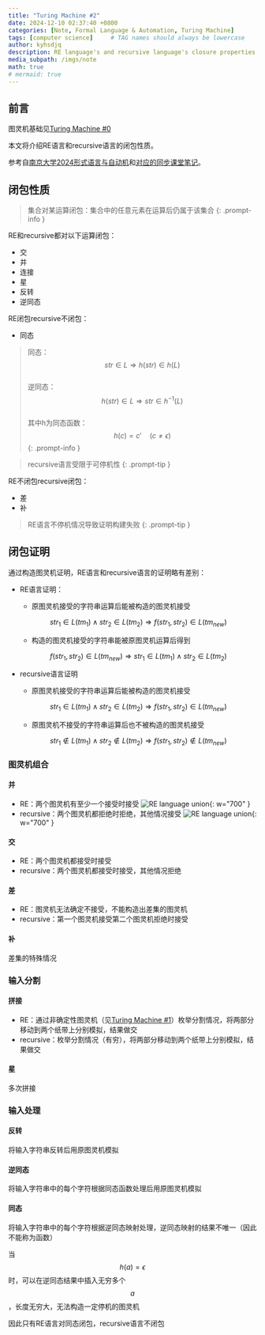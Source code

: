 ```yaml
---
title: "Turing Machine #2"
date: 2024-12-10 02:37:40 +0800
categories: [Note, Formal Language & Automation, Turing Machine]
tags: [computer science]     # TAG names should always be lowercase
author: kyhsdjq
description: RE language's and recursive language's closure properties.
media_subpath: /imgs/note
math: true
# mermaid: true
---
```


## 前言

图灵机基础见[Turing Machine #0](../TuringMachine)

本文将介绍RE语言和recursive语言的闭包性质。

参考自[南京大学2024形式语言与自动机](https://fla24course.github.io/)和[对应的同步课堂笔记](https://fla.cuijiacai.com/07-tm/)。

## 闭包性质

> 集合对某运算闭包：集合中的任意元素在运算后仍属于该集合
{: .prompt-info }

RE和recursive都对以下运算闭包：
- 交
- 并
- 连接
- 星
- 反转
- 逆同态

RE闭包recursive不闭包：
- 同态

> 同态：$$str\in L \Rightarrow h(str)\in h(L)$$  
> 逆同态：$$h(str)\in L \Rightarrow str\in h^{-1}(L)$$  
> 其中h为同态函数：$$h(c)=c'\quad(c\neq\epsilon)$$
{: .prompt-info }

> recursive语言受限于可停机性
{: .prompt-tip }

RE不闭包recursive闭包：
- 差
- 补

> RE语言不停机情况导致证明构建失败
{: .prompt-tip }

## 闭包证明

通过构造图灵机证明，RE语言和recursive语言的证明略有差别：
- RE语言证明：
    - 原图灵机接受的字符串运算后能被构造的图灵机接受 

    $$str_1\in L(tm_1)\land str_2\in L(tm_2)\Rightarrow f(str_1,str_2)\in L(tm_{new})$$

    - 构造的图灵机接受的字符串能被原图灵机运算后得到

    $$f(str_1,str_2)\in L(tm_{new})\Rightarrow str_1\in L(tm_1)\land str_2\in L(tm_2)$$

- recursive语言证明
    - 原图灵机接受的字符串运算后能被构造的图灵机接受

    $$str_1\in L(tm_1)\land str_2\in L(tm_2)\Rightarrow f(str_1,str_2)\in L(tm_{new})$$
    
    - 原图灵机不接受的字符串运算后也不被构造的图灵机接受

    $$str_1\notin L(tm_1)\land str_2\notin L(tm_2)\Rightarrow f(str_1,str_2)\notin L(tm_{new})$$

### 图灵机组合

#### 并
- RE：两个图灵机有至少一个接受时接受
![RE language union](RE-language-union.svg){: w="700" }
- recursive：两个图灵机都拒绝时拒绝，其他情况接受
![RE language union](recursive-language-union.svg){: w="700" }

#### 交  
- RE：两个图灵机都接受时接受
- recursive：两个图灵机都接受时接受，其他情况拒绝

#### 差
- RE：图灵机无法确定不接受，不能构造出差集的图灵机
- recursive：第一个图灵机接受第二个图灵机拒绝时接受

#### 补
差集的特殊情况

### 输入分割

#### 拼接
- RE：通过非确定性图灵机（见[Turing Machine #1](../TuringMachineExtension)）枚举分割情况，将两部分移动到两个纸带上分别模拟，结果做交
- recursive：枚举分割情况（有穷），将两部分移动到两个纸带上分别模拟，结果做交

#### 星
多次拼接

### 输入处理

#### 反转

将输入字符串反转后用原图灵机模拟

#### 逆同态

将输入字符串中的每个字符根据同态函数处理后用原图灵机模拟

#### 同态

将输入字符串中的每个字符根据逆同态映射处理，逆同态映射的结果不唯一（因此不能称为函数）

当 $$h(a)=\epsilon$$ 时，可以在逆同态结果中插入无穷多个$$a$$，长度无穷大，无法构造一定停机的图灵机

因此只有RE语言对同态闭包，recursive语言不闭包

